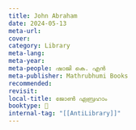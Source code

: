 ```yaml
---
title: John Abraham
date: 2024-05-13
meta-url: 
cover: 
category: Library
meta-lang: 
meta-year: 
meta-people: ഷാജി കെ. എൻ
meta-publisher: Mathrubhumi Books
recommended: 
revisit: 
local-title: ജോൺ ഏബ്രഹാം
booktype: 📖
internal-tag: "[[AntiLibrary]]"
---
```


